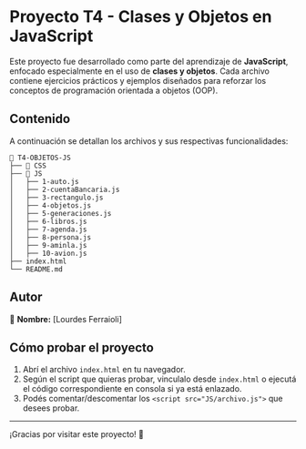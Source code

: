 # Proyecto T4 - Clases y Objetos en JavaScript

Este proyecto fue desarrollado como parte del aprendizaje de **JavaScript**, enfocado especialmente en el uso de **clases y objetos**. Cada archivo contiene ejercicios prácticos y ejemplos diseñados para reforzar los conceptos de programación orientada a objetos (OOP).

## Contenido

A continuación se detallan los archivos y sus respectivas funcionalidades:

```
📁 T4-OBJETOS-JS
├── 📁 CSS
├── 📁 JS
│   ├── 1-auto.js
│   ├── 2-cuentaBancaria.js
│   ├── 3-rectangulo.js
│   ├── 4-objetos.js
│   ├── 5-generaciones.js
│   ├── 6-libros.js
│   ├── 7-agenda.js
│   ├── 8-persona.js
│   ├── 9-aminla.js
│   ├── 10-avion.js
├── index.html
└── README.md
```

## Autor

📌 **Nombre:** [Lourdes Ferraioli]  

## Cómo probar el proyecto

1. Abrí el archivo `index.html` en tu navegador.
2. Según el script que quieras probar, vinculalo desde `index.html` o ejecutá el código correspondiente en consola si ya está enlazado.
3. Podés comentar/descomentar los `<script src="JS/archivo.js">` que desees probar.

---

¡Gracias por visitar este proyecto! 🚀

